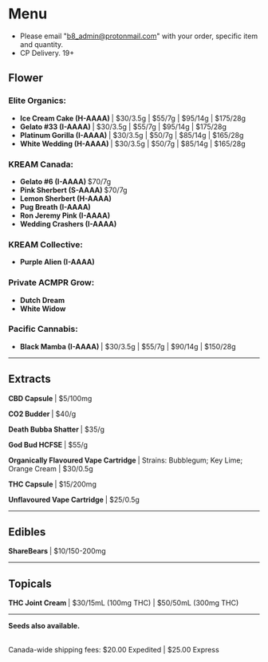 # Menu

- Please email "b8_admin@protonmail.com" with your order, specific item and quantity.
- CP Delivery. 19+

## Flower
### Elite Organics:
- <b> Ice Cream Cake (H-AAAA) </b>  | $30/3.5g | $55/7g | $95/14g | $175/28g
- <b> Gelato #33 (I-AAAA) </b>  | $30/3.5g | $55/7g | $95/14g | $175/28g
- <b> Platinum Gorilla (I-AAAA) </b>  | $30/3.5g | $50/7g | $85/14g | $165/28g
- <b> White Wedding (H-AAAA) </b>  | $30/3.5g | $50/7g | $85/14g | $165/28g

### KREAM Canada:
- <b> Gelato #6 (I-AAAA) </b> $70/7g
- <b> Pink Sherbert (S-AAAA) </b> $70/7g
- <b> Lemon Sherbert (H-AAAA) </b> 
- <b> Pug Breath (I-AAAA) </b>
- <b> Ron Jeremy Pink (I-AAAA) </b> 
- <b> Wedding Crashers (I-AAAA) </b>

### KREAM Collective:
- <b> Purple Alien (I-AAAA) </b>

### Private ACMPR Grow:
- <b> Dutch Dream </b>
- <b> White Widow </b>

### Pacific Cannabis:
- <b> Black Mamba (I-AAAA) </b>  | $30/3.5g | $55/7g | $90/14g | $150/28g

--------------------------------------------------------------------- 

## Extracts
<b> CBD Capsule </b> | $5/100mg
<p><b> CO2 Budder </b> | $40/g </p>
<p><b> Death Bubba Shatter </b> | $35/g </p>
<p><b> God Bud HCFSE </b> | $55/g </p>
<p><b> Organically Flavoured Vape Cartridge </b> | Strains: Bubblegum; Key Lime; Orange Cream | $30/0.5g </p>
<p><b> THC Capsule </b> | $15/200mg </p> 
<p><b> Unflavoured Vape Cartridge </b> | $25/0.5g </p>

--------------------------------------------------------------------- 

## Edibles
<b> ShareBears </b> | $10/150-200mg
  
--------------------------------------------------------------------- 

## Topicals
<b> THC Joint Cream </b> | $30/15mL (100mg THC) | $50/50mL (300mg THC)

--------------------------------------------------------------------- 

<b>Seeds also available.</b>

<br>
Canada-wide shipping fees:
$20.00 Expedited | $25.00 Express

